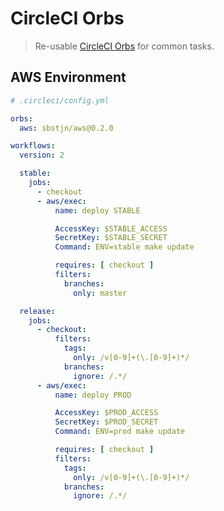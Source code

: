 # CircleCI Orbs

> Re-usable [CircleCI Orbs](https://circleci.com/docs/2.0/orb-intro/#section=configuration) for common tasks.

## AWS Environment

```yaml
# .circleci/config.yml

orbs:
  aws: sbstjn/aws@0.2.0

workflows:
  version: 2

  stable:
    jobs:
      - checkout
      - aws/exec:
          name: deploy STABLE

          AccessKey: $STABLE_ACCESS
          SecretKey: $STABLE_SECRET
          Command: ENV=stable make update

          requires: [ checkout ]
          filters:
            branches:
              only: master

  release:
    jobs:
      - checkout:
          filters:
            tags:
              only: /v[0-9]+(\.[0-9]+)*/
            branches:
              ignore: /.*/
      - aws/exec:
          name: deploy PROD

          AccessKey: $PROD_ACCESS
          SecretKey: $PROD_SECRET
          Command: ENV=prod make update

          requires: [ checkout ]
          filters:
            tags:
              only: /v[0-9]+(\.[0-9]+)*/
            branches:
              ignore: /.*/
```

